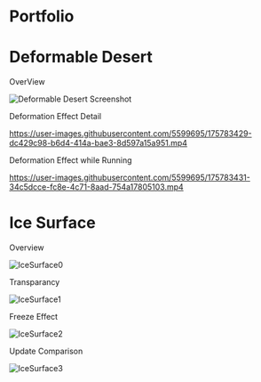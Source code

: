 # Portfolio



# Deformable Desert


OverView

![Deformable Desert Screenshot](https://user-images.githubusercontent.com/5599695/175783423-cbcfd6b7-3c76-4908-a869-2b4b2fd87840.png)



Deformation Effect Detail

https://user-images.githubusercontent.com/5599695/175783429-dc429c98-b6d4-414a-bae3-8d597a15a951.mp4


Deformation Effect while Running

https://user-images.githubusercontent.com/5599695/175783431-34c5dcce-fc8e-4c71-8aad-754a17805103.mp4


# Ice Surface

   
 Overview
 
![IceSurface0](https://user-images.githubusercontent.com/5599695/175783440-2b3ffbd3-6689-45c7-ace2-6719eb68fbb6.gif) 

Transparancy

![IceSurface1](https://user-images.githubusercontent.com/5599695/175783441-fff9a721-2178-41c2-8102-5420ee31cc02.gif) 

Freeze Effect

![IceSurface2](https://user-images.githubusercontent.com/5599695/175783442-dd6b728e-1130-4ee8-b3d3-1dc26782f69e.gif) 

Update Comparison

![IceSurface3](https://user-images.githubusercontent.com/5599695/175783443-7d274342-a448-4384-9e57-1cf25fe856ec.png) 

